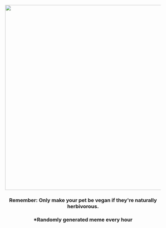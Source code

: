 <p align="center">
        <img src="https://i.redd.it/qgmdbo7m3s091.jpg" width="600" height="600">
        </p>
        <h3 align="center">Remember: Only make your pet be vegan if they're naturally herbivorous.</h3>
        <h3 align="center">*Randomly generated meme every hour</h3>
    